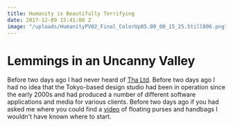 ```yaml
---
title: Humanity is Beautifully Terrifying
date: 2017-12-09 15:41:00 Z
image: "/uploads/HumanityPV02_Final_ColorUp85.00_00_15_25.Still006.png"
---
```


# Lemmings in an Uncanny Valley

Before two days ago I had never heard of [Tha Ltd](http://tha.jp/). Before two days ago I had no idea that the Tokyo-based design studio had been in operation since the early 2000s and had produced a number of different software applications and media for various clients. Before two days ago if you had asked me where you could find a [video](https://www.youtube.com/watch?v=IhRZllQ903U) of floating purses and handbags I wouldn't have known where to start.  